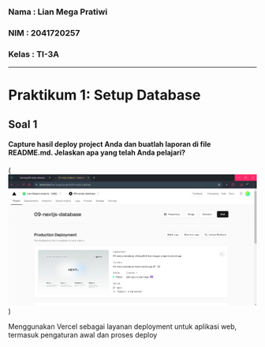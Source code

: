 ### Nama : Lian Mega Pratiwi
### NIM : 2041720257
### Kelas : TI-3A
---

# Praktikum 1: Setup Database
## Soal 1
#### Capture hasil deploy project Anda dan buatlah laporan di file README.md. Jelaskan apa yang telah Anda pelajari?

(![Screenshoot](P1_S1.png))

Menggunakan Vercel sebagai layanan deployment untuk aplikasi web, termasuk pengaturan awal dan proses deploy